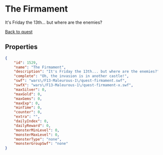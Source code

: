 # The Firmament

It's Friday the 13th... but where are the enemies?

[Back to quest](../quests.md)

## Properties

```json
{
    "id": 1529,
    "name": "The Firmament",
    "description": "It's Friday the 13th... but where are the enemies?",
    "complete": "Oh, the invasion is in another castle!",
    "swf": "wars\/F13-Maleurous-1\/quest-firmament.swf",
    "swfX": "wars\/F13-Maleurous-1\/quest-firmament-x.swf",
    "maxSilver": 0,
    "maxGold": 0,
    "maxGems": 0,
    "maxExp": 0,
    "minTime": 0,
    "counter": 0,
    "extra": "",
    "dailyIndex": 0,
    "dailyReward": 0,
    "monsterMinLevel": 0,
    "monsterMaxLevel": 0,
    "monsterType": "none",
    "monsterGroupSwf": "none"
}
```

